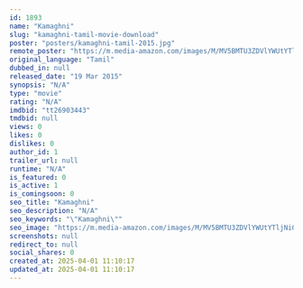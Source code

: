```yaml
---
id: 1893
name: "Kamaghni"
slug: "kamaghni-tamil-movie-download"
poster: "posters/kamaghni-tamil-2015.jpg"
remote_poster: "https://m.media-amazon.com/images/M/MV5BMTU3ZDVlYWUtYTljNi00MjMwLTkyMWItZjcxNmU1ZDliYzIxXkEyXkFqcGdeQXVyMTA4NDIzMTY1._V1_SX300.jpg"
original_language: "Tamil"
dubbed_in: null
released_date: "19 Mar 2015"
synopsis: "N/A"
type: "movie"
rating: "N/A"
imdbid: "tt26903443"
tmdbid: null
views: 0
likes: 0
dislikes: 0
author_id: 1
trailer_url: null
runtime: "N/A"
is_featured: 0
is_active: 1
is_comingsoon: 0
seo_title: "Kamaghni"
seo_description: "N/A"
seo_keywords: "\"Kamaghni\""
seo_image: "https://m.media-amazon.com/images/M/MV5BMTU3ZDVlYWUtYTljNi00MjMwLTkyMWItZjcxNmU1ZDliYzIxXkEyXkFqcGdeQXVyMTA4NDIzMTY1._V1_SX300.jpg"
screenshots: null
redirect_to: null
social_shares: 0
created_at: 2025-04-01 11:10:17
updated_at: 2025-04-01 11:10:17
---
```


